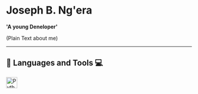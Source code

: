 # Joseph B. Ng'era

**'A young Deneloper'**

(Plain Text about me)

---

## 🧰 Languages and Tools 💻

<img align='left' alt='Python' width='30px' style="padding-right:10px;" src="https://cdn.jsdelivr.net/gh/devicons/devicon/icons/python/python-original.svg" />
